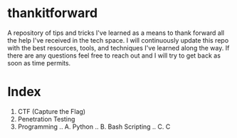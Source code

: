 # thankitforward
A repository of tips and tricks I've learned as a means to thank forward all the help I've received in the tech space. I will continuously update this repo with the best resources, tools, and techniques I've learned along the way. If there are any questions feel free to reach out and I will try to get back as soon as time permits. 

# Index
1. CTF (Capture the Flag)
2. Penetration Testing 
3. Programming 
.. A. Python
.. B. Bash Scripting 
.. C. C 





